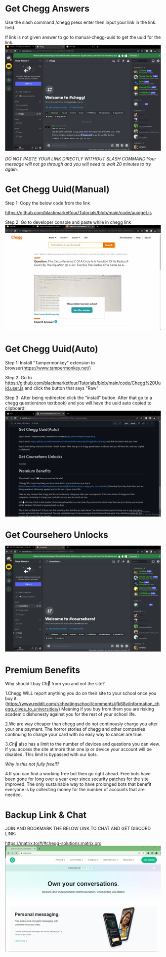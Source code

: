 # Get Chegg Answers
Use the slash command /chegg press enter then input your link in the link: field.

If link is not given answer to go to manual-chegg-uuid to get the uuid for the link.
![Example Gif:](https://github.com/blackmarketfour/Tutorials/blob/main/Images/chegganswer.gif?raw=true)

*DO NOT PASTE YOUR LINK DIRECTLY WITHOUT SLASH COMMAND:Your message will not go through and you will need to wait 20 minutes to try again.*


# Get Chegg Uuid(Manual)
Step 1: Copy the below code from the link

https://github.com/blackmarketfour/Tutorials/blob/main/code/uuidget.js

Step 2: Go to developer console and paste while in chegg link
![Example Gif:](https://github.com/blackmarketfour/Tutorials/blob/main/Images/chegguuid.gif?raw=true)


# Get Chegg Uuid(Auto)
Step 1: Install "Tampermonkey" extension to browser(https://www.tampermonkey.net/)

Step 2: Go to https://github.com/blackmarketfour/Tutorials/blob/main/code/Chegg%20Uuid.user.js and click the button that says "Raw"

Step 3: After being redirected click the "install" button. After that go to a chegg question(non textbook) and you will have the uuid auto copied to clipboard!
![Example Gif:](https://github.com/blackmarketfour/Tutorials/blob/main/Images/autochegguuid.gif?raw=true)


# Get Coursehero Unlocks
![Example Gif:](https://github.com/blackmarketfour/Tutorials/blob/main/Images/courseheroanswer.gif?raw=true)


# Premium Benefits
Why should I buy *Ch🥚* from you and not the site?

1.Chegg WILL report anything you do on their site to your school once you buy it.
(https://www.reddit.com/r/cheatingschool/comments/jfk68v/information_chegg_gives_to_universities/)
Meaning if you buy from them you are risking academic dishonesty against you for the rest of your school life.

2.We are way cheaper than chegg and do not continously charge you after your one payment. The horror stories of chegg and other companies continuing to charge your card with no easy way to cancel are true.

3.*Ch🥚* also has a limit to the number of devices and questions you can view. If you access the site at more than one ip or device your account will be disabled. This limit is bypassed with our bots.

*Why is this not fully free!!?*

4.If you can find a working free bot then go right ahead. Free bots have been gone for long over a year ever since security patches for the site improved. The only sustainable way to have prolonged bots that benefit everyone is by collecting money for the number of accounts that are needed.

# Backup Link & Chat
JOIN AND BOOKMARK THE BELOW LINK TO CHAT AND GET DISCORD LINK:

https://matrix.to/#/#chegg-solutions:matrix.org
![Example Gif:](https://github.com/blackmarketfour/Tutorials/blob/main/Images/joinmatrixserver.gif?raw=true)

